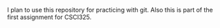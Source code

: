 I plan to use this repository for practicing with git. Also this is part of the first assignment for CSCI325.